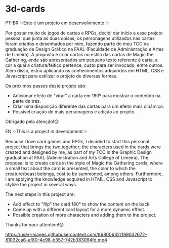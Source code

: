 # 3d-cards

PT-BR
✨Este é um projeto em desenvolvimento.✨

Por gostar muito de jogos de cartas e RPGs, decidi dar início a esse projeto pessoal que junta as duas coisas;
os personagens utilizados nas cartas foram criados e desenhados por mim, fazendo parte do meu TCC na graduação de Design Gráfico na FAAL (Faculdade de Administração e Artes de Limeira).
A proposta é criar cartas no estilo das cartas de Magic the Gathering, onde são apresentados um pequeno texto referente à carta, a cor a qual a criatura/feitiço pertence, custo para ser invocado, entre outros. Além disso, estou aplicando os conhecimentos adquiridos em HTML, CSS e Javascript para estilizar o projeto de diversas formas.

Os próximos passos deste projeto são:
- Adicionar efeito de "virar" a carta em 180º para mostrar o conteúdo na parte de trás.
- Criar uma disposição diferente das cartas para um efeito mais dinâmico.
- Possível criação de mais personagens e adição ao projeto.

Obrigado pela atenção!😊

EN
✨This is a project in development.✨

Because I love card games and RPGs, I decided to start this personal project that brings the two together;
the characters used in the cards were created and designed by me, as part of my TCC in the Graphic Design graduation at FAAL (Administration and Arts College of Limeira).
The proposal is to create cards in the style of Magic the Gathering cards, where a small text about the card is presented, the color to which the creature/beast belongs, cost to be summoned, among others. Furthermore, I am applying the knowledge acquired in HTML, CSS and Javascript to stylize the project in several ways.

The next steps in this project are:
- Add effect to "flip" the card 180° to show the content on the back.
- Come up with a different card layout for a more dynamic effect.
- Possible creation of more characters and adding them to the project.

Thanks for your attention!😊


https://user-images.githubusercontent.com/86800632/199032672-81032ca6-af80-4e98-b357-742b383094fd.mp4


